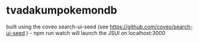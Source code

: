 # tvadakumpokemondb
built using the coveo search-ui-seed (see https://github.com/coveo/search-ui-seed ) - npm run watch will launch the JSUI on localhost:3000
